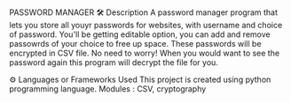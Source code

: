 PASSWORD MANAGER
🛠️ Description
A password manager program that lets you store all youyr passwords for websites, with username and choice of password. You'll be getting editable option, you can add and remove passowrds of your choice to free up space. These passwords will be encrypted in CSV file. No need to worry! When you would want to see the password again this program will decrypt the file for you.

⚙️ Languages or Frameworks Used
This project is created using python programming language. Modules : CSV, cryptography